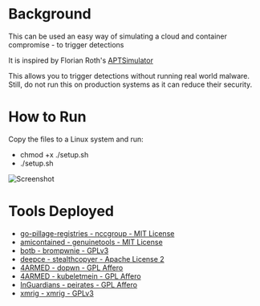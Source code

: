 

# Background
This can be used an easy way of simulating a cloud and container compromise - to trigger detections

It is inspired by Florian Roth's [APTSimulator](https://github.com/NextronSystems/APTSimulator)

This allows you to trigger detections without running real world malware. Still, do not run this on production systems as it can reduce their security.

# How to Run
Copy the files to a Linux system and run:
* chmod +x ./setup.sh
* ./setup.sh

![Screenshot](https://github.com/cado-security/CloudAndContainerCompromiseSimulator/blob/main/Screenshot.png)

# Tools Deployed
* [go-pillage-registries - nccgroup - MIT License](https://github.com/nccgroup/go-pillage-registries)
* [amicontained - genuinetools - MIT License](https://github.com/genuinetools/amicontained)
* [botb - brompwnie - GPLv3](https://github.com/brompwnie/botb)
* [deepce - stealthcopyer - Apache License 2](https://github.com/stealthcopter/deepce)
* [4ARMED - dopwn - GPL Affero](https://github.com/4ARMED/dopwn)
* [4ARMED - kubeletmein - GPL Affero](https://github.com/4ARMED/kubeletmein)
* [InGuardians - peirates - GPL Affero](https://github.com/inguardians/peirates)
* [xmrig - xmrig - GPLv3](https://github.com/xmrig/xmrig)
